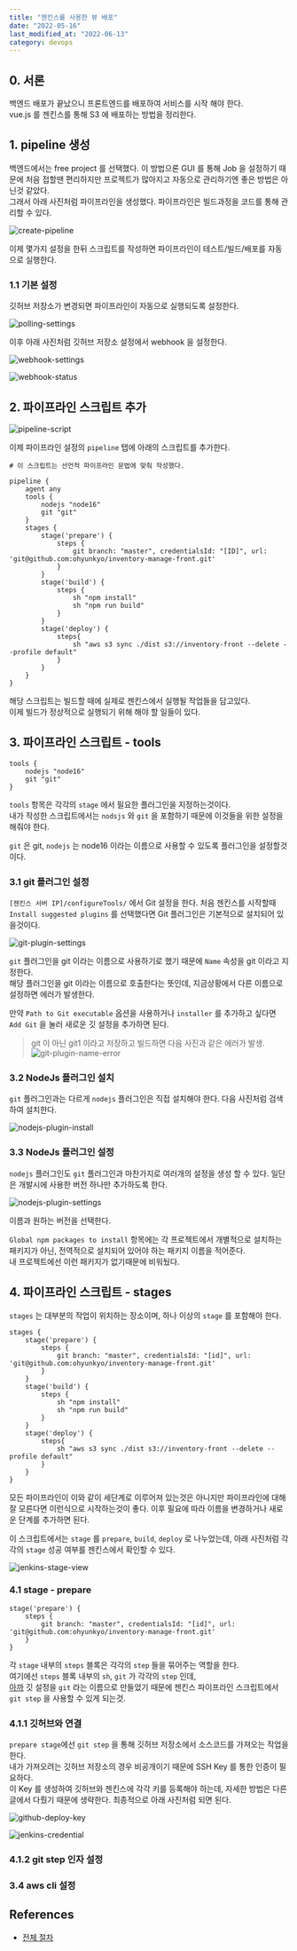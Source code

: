 ```yaml
---
title: "젠킨스를 사용한 뷰 배포"
date: "2022-05-16"
last_modified_at: "2022-06-13"
category: devops
---
```


## 0. 서론
백엔드 배포가 끝났으니 프론트엔드를 배포하여 서비스를 시작 해야 한다.  
vue.js 를 젠킨스를 통해 S3 에 배포하는 방법을 정리한다.

## 1. pipeline 생성
백엔드에서는 free project 를 선택했다. 이 방법으론 GUI 를 통해 Job 을 설정하기 때문에 처음 접할땐 편리하지만 프로젝트가 많아지고 자동으로 관리하기엔 좋은 방법은 아닌것 같았다.  
그래서 아래 사진처럼 파이프라인을 생성했다. 파이프라인은 빌드과정을 코드를 통해 관리할 수 있다.

![create-pipeline](./100-create-pipeline.png)

이제 몇가지 설정을 한뒤 스크립트를 작성하면 파이프라인이 테스트/빌드/배포를 자동으로 실행한다.

### 1.1 기본 설정
깃허브 저장소가 변경되면 파이프라인이 자동으로 실행되도록 설정한다.

![polling-settings](./110-0-polling-settings.png)

이후 아래 사진처럼 깃허브 저장소 설정에서 webhook 을 설정한다.

![webhook-settings](./110-1-webhook-settings.png)

![webhook-status](./110-2-webhook-status.png)

## 2. 파이프라인 스크립트 추가
![pipeline-script](./000-pipeline-script.png)

이제 파이프라인 설정의 `pipeline` 탭에 아래의 스크립트를 추가한다.

```jenkinsfile
# 이 스크립트는 선언적 파이프라인 문법에 맞춰 작성했다.

pipeline {
    agent any
    tools {
        nodejs "node16"
        git "git"
    }
    stages {
        stage('prepare') {
            steps {
                git branch: "master", credentialsId: "[ID]", url: 'git@github.com:ohyunkyo/inventory-manage-front.git'                
            }
        }
        stage('build') {
            steps {
                sh "npm install"
                sh "npm run build"
            }
        }
        stage('deploy') {
            steps{
                sh "aws s3 sync ./dist s3://inventory-front --delete --profile default"
            }
        }
    }
}
```

해당 스크립트는 빌드할 때에 실제로 젠킨스에서 실행될 작업들을 담고있다.  
이제 빌드가 정상적으로 실행되기 위해 해야 할 일들이 있다.

## 3. 파이프라인 스크립트 - tools
```jenkinsfile
tools {
    nodejs "node16"
    git "git"
}
```

`tools` 항목은 각각의 `stage` 에서 필요한 플러그인을 지정하는것이다.  
내가 작성한 스크립트에서는 `nodsjs` 와 `git` 을 포함하기 때문에 이것들을 위한 설정을 해줘야 한다.

`git` 은 git, `nodejs` 는 node16 이라는 이름으로 사용할 수 있도록 플러그인을 설정할것이다.

### 3.1 git 플러그인 설정<a id='3.1-git-플러그인-설정'></a>
`[젠킨스 서버 IP]/configureTools/` 에서 Git 설정을 한다. 처음 젠킨스를 시작할때 `Install suggested plugins` 를 선택했다면 Git 플러그인은 기본적으로 설치되어 있을것이다.

![git-plugin-settings](./320-git-plugin-settings.png)

`git` 플러그인을 git 이라는 이름으로 사용하기로 했기 때문에 `Name` 속성을 git 이라고 지정한다.  
해당 플러그인을 git 이라는 이름으로 호출한다는 뜻인데, 지금상황에서 다른 이름으로 설정하면 에러가 발생한다.  

만약 `Path to Git executable` 옵션을 사용하거나 `installer` 를 추가하고 싶다면 `Add Git` 을 눌러 새로운 깃 설정을 추가하면 된다.

> git 이 아닌 git1 이라고 저장하고 빌드하면 다음 사진과 같은 에러가 발생.
![git-plugin-name-error](./000-git-plugin-name-error.png)


### 3.2 NodeJs 플러그인 설치
`git` 플러그인과는 다르게 `nodejs` 플러그인은 직접 설치해야 한다. 다음 사진처럼 검색하여 설치한다.

![nodejs-plugin-install](./310-nodejs-plugin-install.png)


### 3.3 NodeJs 플러그인 설정
`nodejs` 플러그인도 `git` 플러그인과 마찬가지로 여러개의 설정을 생성 할 수 있다. 일단은 개발시에 사용한 버전 하나만 추가하도록 한다.

![nodejs-plugin-settings](./330-nodejs-plugin-settings.png)

이름과 원하는 버전을 선택한다.  

`Global npm packages to install` 항목에는 각 프로젝트에서 개별적으로 설치하는 패키지가 아닌, 전역적으로 설치되어 있어야 하는 패키지 이름을 적어준다.  
내 프로젝트에선 이런 패키지가 없기때문에 비워뒀다.

## 4. 파이프라인 스크립트 - stages
`stages` 는 대부분의 작업이 위치하는 장소이며, 하나 이상의 `stage` 를 포함해야 한다.
```jenkinsfile
stages {
    stage('prepare') {
        steps {
            git branch: "master", credentialsId: "[id]", url: 'git@github.com:ohyunkyo/inventory-manage-front.git'                
        }
    }
    stage('build') {
        steps {
            sh "npm install"
            sh "npm run build"
        }
    }
    stage('deploy') {
        steps{
            sh "aws s3 sync ./dist s3://inventory-front --delete --profile default"
        }
    }
}
```

모든 파이프라인이 이와 같이 세단계로 이루어져 있는것은 아니지만 파이프라인에 대해 잘 모른다면 이런식으로 시작하는것이 좋다. 이후 필요에 따라 이름을 변경하거나 새로운 단계를 추가하면 된다.

이 스크립트에서는 `stage` 를 `prepare`, `build`, `deploy` 로 나누었는데, 아래 사진처럼 각각의 `stage` 성공 여부를 젠킨스에서 확인할 수 있다.

![jenkins-stage-view](./000-jenkins-stage-view.png)

### 4.1 stage - prepare
```jenkinsfile
stage('prepare') {
    steps {
        git branch: "master", credentialsId: "[id]", url: 'git@github.com:ohyunkyo/inventory-manage-front.git'                
    }
}
```

각 `stage` 내부의 `steps` 블록은 각각의 `step` 들을 묶어주는 역할을 한다.  
여기에선 `steps` 블록 내부의 `sh`, `git` 가 각각의 `step` 인데,  
[아까](#3.1-git-플러그인-설정) 깃 설정을 `git` 라는 이름으로 만들었기 때문에 젠킨스 파이프라인 스크립트에서 `git step` 을 사용할 수 있게 되는것.

### 4.1.1 깃허브와 연결
`prepare stage`에선 `git step` 을 통해 깃허브 저장소에서 소스코드를 가져오는 작업을 한다.  
내가 가져오려는 깃허브 저장소의 경우 비공개이기 때문에 SSH Key 를 통한 인증이 필요하다.  
이 Key 를 생성하여 깃허브와 젠킨스에 각각 키를 등록해야 하는데, 자세한 방법은 다른 글에서 다뤘기 때문에 생략한다. 최종적으로 아래 사진처럼 되면 된다.

![github-deploy-key](./000-github-deploy-key.png)

![jenkins-credential](./000-jenkins-credential.png)

### 4.1.2 git step 인자 설정


### 3.4 aws cli 설정

## References
- [전체 절차](https://velog.io/@kimsehwan96/Jenkins-Github%EC%9D%84-%EC%9D%B4%EC%9A%A9%ED%95%9C-%EB%A6%AC%EC%95%A1%ED%8A%B8-%EC%95%B1-%EC%9E%90%EB%8F%99-%EB%B0%B0%ED%8F%AC-with-aws-S3)